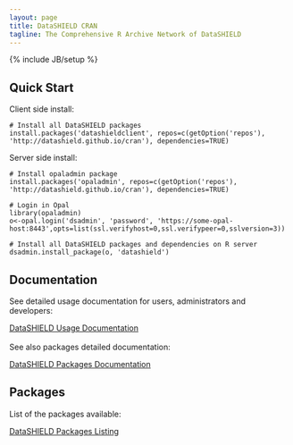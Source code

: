 ```yaml
---
layout: page
title: DataSHIELD CRAN
tagline: The Comprehensive R Archive Network of DataSHIELD
---
```

{% include JB/setup %}

## Quick Start

Client side install:

	# Install all DataSHIELD packages
	install.packages('datashieldclient', repos=c(getOption('repos'), 'http://datashield.github.io/cran'), dependencies=TRUE)

Server side install:
	
	# Install opaladmin package
	install.packages('opaladmin', repos=c(getOption('repos'), 'http://datashield.github.io/cran'), dependencies=TRUE)

	# Login in Opal
	library(opaladmin)
	o<-opal.login('dsadmin', 'password', 'https://some-opal-host:8443',opts=list(ssl.verifyhost=0,ssl.verifypeer=0,sslversion=3))

	# Install all DataSHIELD packages and dependencies on R server
	dsadmin.install_package(o, 'datashield')

## Documentation

See detailed usage documentation for users, administrators and developers:

<a href="http://datashield.github.io/documentation" class="btn btn-primary">DataSHIELD Usage Documentation</a>
<br/>
<br/>
See also packages detailed documentation:

<a href="web" class="btn btn-primary">DataSHIELD Packages Documentation</a>

## Packages

List of the packages available:

<a href="https://github.com/datashield/cran/tree/gh-pages/src/contrib" class="btn btn-inverse">DataSHIELD Packages Listing</a>

